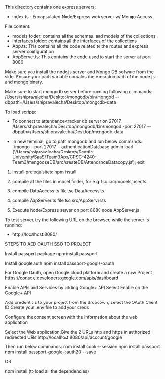 This directory contains one express servers:
* index.ts - Encapsulated Node/Express web server w/ Mongo Access

File content:
- models folder: contains all the schemas, and models of the collections
- interfaces folder: contains all the interfaces of the collections
- App.ts: This contains all the code related to the routes and express server configuration
- AppServer.ts: This contains the code used to start the server at port 8080

Make sure you install the node.js server and Mongo DB sofware from the side.  Ensure your path variable contains the execution path of the node.js and mongo binary.

Make sure to start mongodb server before running following commands:
    /Users/shipravalecha/Desktop/mongodb/bin/mongod --dbpath=/Users/shipravalecha/Desktop/mongodb-data

To load scripts: 

- To connect to attendance-tracker db server on 27017
    /Users/shipravalecha/Desktop/mongodb/bin/mongod -port 27017 --dbpath=/Users/shipravalecha/Desktop/mongodb-data

- In new terminal, go to path mongodb and run below commands: 
    ./mongo --port 27017 --authenticationDatabase admin
    load ('/Users/shipravalecha/Desktop/Seattle University/SaaS/Team3App/CPSC-4240-Team3/mongooseDB/src/createDB/AttendanceDatacopy.js');
    exit

1. install prerequisites: npm install

2. compile all the files in model folder, for e.g.
    tsc src/models/user.ts

3. compile DataAccess.ts file
    tsc DataAccess.ts

4. compile AppServer.ts file
    tsc src/AppServer.ts

5. Execute Node/Express server on port 8080
    node AppServer.js

To test server, try the following URL on the browser, while the server is running:
* http://localhost:8080/


STEPS TO ADD OAUTH SSO TO PROJECT

Install passport package
    npm install passport

Install google auth
    npm install passport-google-oauth

For Google Oauth, open Google cloud platform and create a new Project
    https://console.developers.google.com/apis/dashboard 

Enable APIs and Services by adding Google+ API
    Select Enable on the Google+ API

Add credentials to your project from the dropdown, select the OAuth Client ID
    Create your .env file to add your creds

Configure the consent screen with the information about the web application

Select the Web application.Give the 2 URLs http and https in authorized redirected URIs
    http://localhost:8080/api/account/google

Then run below commands:
npm install cookie-session 
npm install passport 
npm install passport-google-oauth20 --save

OR 

npm install (to load all the dependencies)



